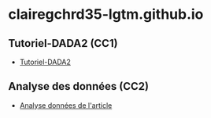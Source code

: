 # clairegchrd35-lgtm.github.io

## Tutoriel-DADA2 (CC1)

- [Tutoriel-DADA2](https://clairegchrd35-lgtm.github.io/Tutoriel-DADA2/Tutoriel%20DADA2.nb.html)

## Analyse des données (CC2)

- [Analyse données de l'article](https://clairegchrd35-lgtm.github.io/Analyse-article---ADM-/Analyse.nb.html)

  
